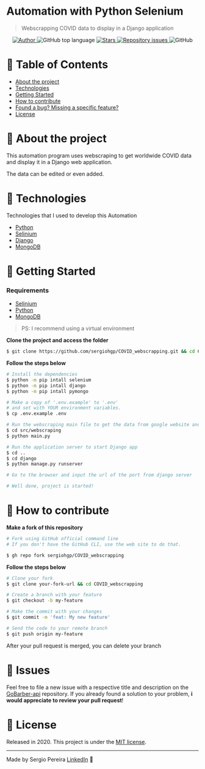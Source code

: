 
# Automation with Python Selenium

> Webscrapping COVID data to display in a Django application

<p align="center">
  <a href="https://www.linkedin.com/in/sergio-hg-pereira/" target="_blank" rel="noopener noreferrer">
    <img alt="Author" src="https://img.shields.io/badge/Author-sergiohgp-%23FF9000">
  </a>
  
  <img alt="GitHub top language" src="https://img.shields.io/github/languages/top/sergiohgp/GoStack_GoBarber?color=%23FF9000">

  <a href="https://github.com/tiago-web/GoBarber-api/stargazers">
    <img alt="Stars" src="https://img.shields.io/github/stars/sergiohgp/GoStack_GoBarber?color=%23FF9000" />
   </a>

  <a href="https://github.com/tiago-web/GoBarber-api/issues">
    <img alt="Repository issues" src="https://img.shields.io/github/issues/sergiohgp/GoStack_GoBarber?color=%23FF9000">
  </a>

  <img alt="GitHub" src="https://img.shields.io/github/license/sergiohgp/GoStack_GoBarber?color=%23FF9000">
</p>

# :pushpin: Table of Contents

* [About the project](#robot-about-the-project)
* [Technologies](#rocket-technologies)
* [Getting Started](#checkered_flag-getting-started)
* [How to contribute](#thinking-how-to-contribute)
* [Found a bug? Missing a specific feature?](#hammer-issues)
* [License](#book-license)



# :robot: About the project

This automation program uses webscraping to get worldwide COVID data and display it in a Django web application.

The data can be edited or even added.

# :rocket: Technologies

Technologies that I used to develop this Automation



- [Python](https://www.python.org)
- [Selinium](https://www.selenium.dev/documentation/en/)
- [Django](https://docs.djangoproject.com/en/3.2/)
- [MongoDB](https://docs.mongodb.com)


# :checkered_flag: Getting Started

### Requirements

- [Selinium](https://www.selenium.dev/documentation/en/)
- [Python](https://www.python.org)
- [MongoDB](https://docs.mongodb.com)

> PS: I recommend using a virtual environment

**Clone the project and access the folder**

```bash
$ git clone https://github.com/sergiohgp/COVID_webscrapping.git && cd COVID_webscrapping
```

**Follow the steps below**

```bash
# Install the dependencies
$ python -m pip intall selenium
$ python -m pip intall django
$ python -m pip intall pymongo

# Make a copy of '.env.example' to '.env'
# and set with YOUR environment variables.
$ cp .env.example .env

# Run the webscraping main file to get the data from google website and populate the database
$ cd src/webscraping
$ python main.py

# Run the application server to start Django app
$ cd ..
$ cd django
$ python manage.py runserver

# Go to the browser and input the url of the port from django server

# Well done, project is started!
```

# :thinking: How to contribute

**Make a fork of this repository**

```bash
# Fork using GitHub official command line
# If you don't have the GitHub CLI, use the web site to do that.

$ gh repo fork sergiohgp/COVID_webscrapping
```

**Follow the steps below**

```bash
# Clone your fork
$ git clone your-fork-url && cd COVID_webscrapping

# Create a branch with your feature
$ git checkout -b my-feature

# Make the commit with your changes
$ git commit -m 'feat: My new feature'

# Send the code to your remote branch
$ git push origin my-feature
```

After your pull request is merged, you can delete your branch

# :hammer: Issues

Feel free to file a new issue with a respective title and description on the [GoBarber-api](https://github.com/sergiohgp/COVID_webscrapping/issues) repository. 
If you already found a solution to your problem, **i would appreciate to review your pull request**!


# :book: License

Released in 2020.
This project is under the [MIT license](https://github.com/sergiohgp/COVID_webscrapping/blob/master/LICENSE).

---


Made by Sergio Pereira [LinkedIn](https://www.linkedin.com/in/sergio-hg-pereira) 🚀
